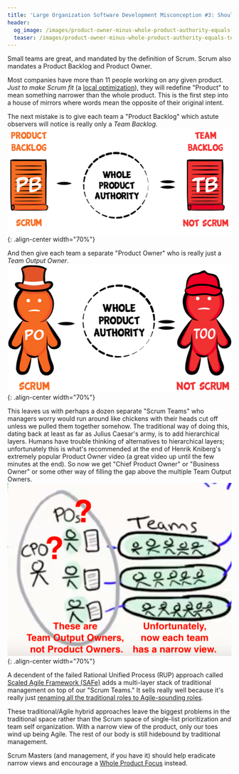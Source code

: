 ```yaml
---
title: 'Large Organization Software Development Misconception #3: Should Our Team See A Narrow View Or A Whole Product View?'
header:
  og_image: /images/product-owner-minus-whole-product-authority-equals-team-output-owner.png
  teaser: /images/product-owner-minus-whole-product-authority-equals-team-output-owner.png
---
```


Small teams are great, and mandated by the definition of Scrum.  Scrum also mandates a Product Backlog and Product Owner.  

Most companies have more than 11 people working on any given product.  *Just to make Scrum fit* (a [local optimization](/local-optimization-bias)), they will redefine "Product" to mean something narrower than the whole product.  This is the first step into a house of mirrors where words mean the opposite of their original intent.

The next mistake is to give each team a "Product Backlog" which astute observers will notice is really only a *Team Backlog*.
![Product Backlog minus whole product authority equals Team Backlog](/images/product-backlog-minus-whole-product-authority-equals-team-backlog.png){: .align-center width="70%"}

And then give each team a separate "Product Owner" who is really just a *Team Output Owner*.
![Product Owner minus whole product authority equals Team Output Owner](/images/product-owner-minus-whole-product-authority-equals-team-output-owner.png){: .align-center width="70%"}

This leaves us with perhaps a dozen separate "Scrum Teams" who managers worry would run around like chickens with their heads cut off unless we pulled them together somehow.  The traditional way of doing this, dating back at least as far as Julius Caesar's army, is to add hierarchical layers.  Humans have trouble thinking of alternatives to hierarchical layers; unfortunately this is what's recommended at the end of Henrik Kniberg's extremely popular Product Owner video (a great video up until the few minutes at the end).  So now we get "Chief Product Owner" or "Business Owner" or some other way of filling the gap above the multiple Team Output Owners.
![Henrik Kniberg Product Owner In a Nutshell Dysfunction](/images/henrik-kniberg-cpo-dysfunction.png){: .align-center width="70%"}

A decendent of the failed Rational Unified Process (RUP) approach called [Scaled Agile Framework (SAFe)](http://www.lafable.com/) adds a multi-layer stack of traditional management on top of our "Scrum Teams."  It sells really well because it's really just [renaming all the traditional roles to Agile-sounding roles](https://fansofless.com).  

These traditional/Agile hybrid approaches leave the biggest problems in the traditional space rather than the Scrum space of single-list prioritization and team self organization.  With a narrow view of the product, only our toes wind up being Agile.  The rest of our body is still hidebound by traditional management.

Scrum Masters (and management, if you have it) should help eradicate narrow views and encourage a [Whole Product Focus](https://less.works/less/principles/whole-product-focus.html) instead.
